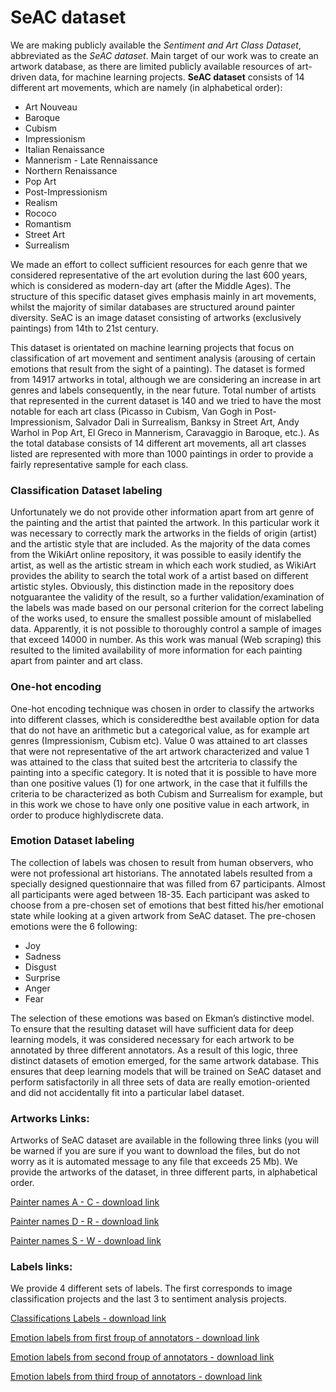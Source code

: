 # SeAC dataset

We are making publicly available the *Sentiment and Art Class Dataset*, abbreviated as the _SeAC dataset_. Main target of our work was to create an artwork database, as there are limited publicly available resources of art-driven data, for machine learning projects. **SeAC dataset** consists of 14 different art movements, which are namely (in alphabetical order):

- Art Nouveau
- Baroque
- Cubism
- Impressionism
- Italian Renaissance
- Mannerism - Late Rennaissance
- Northern Renaissance
- Pop Art
- Post-Impressionism
- Realism
- Rococo
- Romantism
- Street Art
- Surrealism

We made an effort to collect sufficient resources for each genre that we considered representative of the art evolution during the last 600 years, which is considered as modern-day art (after the Middle Ages). The structure of this specific dataset gives emphasis mainly in art movements, whilst the majority of similar databases are structured around painter diversity. SeAC is an image dataset consisting of artworks (exclusively paintings) from 14th to 21st century.

This dataset is orientated on machine learning projects that focus on classification of art movement and sentiment analysis (arousing of certain emotions that result from the sight of a painting). The dataset is formed from 14917 artworks in total, although we are considering an increase in art genres and labels consequently, in the near future. Total number of artists that represented in the current dataset is 140 and we tried to have the most notable for each art class (Picasso in Cubism, Van Gogh in Post-Impressionism, Salvador Dali in Surrealism, Banksy in Street Art, Andy Warhol in Pop Art, El Greco in Mannerism, Caravaggio in Baroque, etc.). As the total database consists of 14 different art movements, all art classes listed are represented with more than 1000 paintings in order to provide a fairly representative sample for each class. 

### Classification Dataset labeling

Unfortunately we do not provide other information apart from art genre of the painting and the artist that painted the artwork. In this particular work it was necessary to correctly mark the artworks in the fields of origin (artist) and the artistic style that are included. As the majority of the data comes from the WikiArt online repository, it was possible to easily identify the artist, as well as the artistic stream in which each work studied, as WikiArt provides the ability to search the total work of a artist based on different artistic styles. Obviously, this distinction made in the repository does notguarantee the validity of the result, so a further validation/examination of the labels was made based on our personal criterion for the correct labeling of the works used, to ensure the smallest possible amount of mislabelled data. Apparently, it is not possible to thoroughly control a sample of images that exceed 14000 in number. As this work was manual (Web scraping) this resulted to the limited availability of more information for each painting apart from painter and art class.

### One-hot encoding

One-hot encoding technique was chosen in order to classify the artworks into different classes, which is consideredthe best available option for data that do not have an arithmetic but a categorical value, as for example art genres (Impressionism, Cubism etc). Value 0 was attained to art classes that were not representative of the art artwork characterized and value 1 was attained to the class that suited best the artcriteria to classify the painting into a specific category. It is noted that it is possible to have more than one  positive values (1) for one artwork, in the case that it fulfills the criteria to be characterized as both Cubism and Surrealism for example, but in this work we chose to have only one positive value in each artwork, in order to produce highlydiscrete data.

### Emotion Dataset labeling

The collection of labels was chosen to result from human observers, who were not professional art historians. The annotated labels resulted from a specially designed questionnaire that was filled from 67 participants. Almost all participants were aged between 18-35. Each participant was asked to choose from a pre-chosen set of emotions that best fitted his/her emotional state while looking at a given artwork from SeAC dataset. The pre-chosen emotions were the 6 following:

- Joy
- Sadness
- Disgust
- Surprise
- Anger
- Fear

The selection of these emotions was based on Ekman’s distinctive model. To ensure that the resulting dataset will have sufficient data for deep learning models, it was considered necessary for each artwork to be annotated by three different annotators. As a result of this logic, three distinct datasets of emotion emerged, for the same artwork database. This ensures that deep learning models that will be trained on SeAC dataset and perform satisfactorily in all three sets of data are really emotion-oriented and did not accidentally fit into a particular label dataset.

### Artworks Links:

Artworks of SeAC dataset are available in the following three links (you will be warned if you are sure if you want to download the files, but do not worry as it is automated message to any file that exceeds 25 Mb). We provide the artworks of the dataset, in three different parts, in alphabetical order.

[Painter names A - C - download link](https://drive.google.com/uc?id=18gJZGRthEA_5Z0A5uADs63K7a2r1NcVL&export=download)

[Painter names D - R - download link](https://drive.google.com/uc?id=1UJnC6yrn8-Cqa84thhGVu8Si8Ewr5rJr&export=download)

[Painter names S - W - download link](https://drive.google.com/uc?id=1_rPloziapuBjQbJvKJK4YXAeKzjwjzc-&export=download)

### Labels links:

We provide 4 different sets of labels. The first corresponds to image classification projects and the last 3 to sentiment analysis projects.

[Classifications Labels - download link](https://drive.google.com/uc?id=1wiKfNeMuVSiQDntwKag6cNGFy3ssm5iq&export=download)

[Emotion labels from first froup of annotators - download link](https://drive.google.com/uc?id=1CyqrSfxCawhI_aLykEmKlCHHaTIYNvCH&export=download)

[Emotion labels from second froup of annotators - download link](https://drive.google.com/uc?id=1LxllELLfjfKmj8VUqdizdE-o99at42im&export=download)

[Emotion labels from third froup of annotators - download link](https://drive.google.com/uc?id=1pCDbqhY_n7oEJwKjfQSOIozg8P17UC0Y&export=download)

